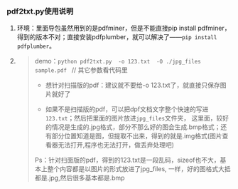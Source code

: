 ### pdf2txt.py使用说明

1. 环境：里面导包虽然用到的是pdfminer，但是不能直接pip install pdfminer，得到的版本不对；直接安装pdfplumber，就可以解决了——`pip install pdfplumber`。

2. >demo：`python pdf2txt.py  -o 123.txt  -O ./jpg_files   sample.pdf `      // 其它参数看代码里
   >
   >- 想针对扫描版的pdf：建议就不要给-o 123.txt了，就直接只保存图片就好了
   >
   >- 如果不是扫描版的pdf，可以把dpf文档文字整个快速的写进`123.txt`；然后把里面的图片放进`jpg_files`文件夹，
   >  这里面，较好的情况是生成的.jpg格式，部分不那么好的图会生成.bmp格式；还有部分位置知道是图，但提取不出来，得到的就是.img格式(图片查看器无法打开,程序也无法打开，做丢弃处理吧)
   >
   >Ps：针对扫面版的pdf，得到的123.txt是一段乱码，sizeof也不大，基本上整个内容都是以图片的形式放进了jpg_files,
   >一样，好的图格式大抵都是.jpg,然后很多基本都是.bmp